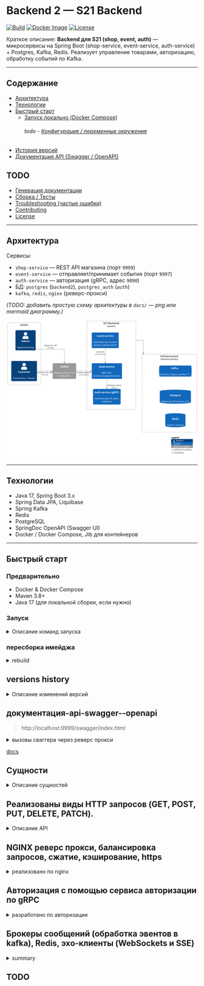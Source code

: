 # Backend 2 — S21 Backend

[![Build](https://img.shields.io/badge/build-maven-blue)]() <!-- optional: ссылка на CI -->
[![Docker Image](https://img.shields.io/badge/docker-ready-brightgreen)]()
[![License](https://img.shields.io/badge/license-MIT-lightgrey)]()

Краткое описание: **Backend для S21 (shop, event, auth)** — микросервисы на Spring Boot (shop-service, event-service, auth-service) + Postgres, Kafka, Redis. Реализует управление товарами, авторизацию, обработку событий по Kafka.

---

## Содержание
- [Архитектура](#архитектура)
- [Технологии](#технологии)
- [Быстрый старт](#быстрый-старт)
  - [Запуск локально (Docker Compose)](#запуск)
    ###### todo  - [Конфигурация / переменные окружения](#конфигурация--переменные-окружения)
- [История версий](#versions-history)
- [Документация API (Swagger / OpenAPI)](#документация-api-swagger--openapi)

## TODO
- [Генерация документации](#генерация-документации)
- [Сборка / Тесты](#сборка--тесты)
- [Troubleshooting (частые ошибки)](#troubleshooting-частые-ошибки)
- [Contributing](#contributing)
- [License](#license)

---

## Архитектура
Сервисы:
- `shop-service` — REST API магазина (порт `9999`)
- `event-service` — отправляет/принимает события (порт `9997`)
- `auth-service` — авторизация (gRPC, адрес `9090`)
- БД: `postgres` (`backend2`), `postgres_auth` (`auth`)
- `kafka`, `redis`, `nginx` (реверс-прокси)

*(TODO: добавить простую схему архитектуры в `docs/` — png или mermaid диаграмму.)*

![Context diagram](docs/diagrams/src/context_s21.svg)

---

## Технологии
- Java 17, Spring Boot 3.x
- Spring Data JPA, Liquibase
- Spring Kafka
- Redis
- PostgreSQL
- SpringDoc OpenAPI (Swagger UI)
- Docker / Docker Compose, Jib для контейнеров

---

## Быстрый старт

### Предварительно
- Docker & Docker Compose
- Maven 3.8+
- Java 17 (для локальной сборки, если нужно)

### Запуск

<details>
  <summary>Описание команд запуска</summary>

* `sudo nano /etc/hosts`
* add `127.0.0.1   s21backend` добавляем локальный DNS
* `sudo openssl req -x509 -nodes -days 365 -newkey rsa:2048 \
  -keyout ./src/main/resources/cert/s21backend.key \
  -out ./src/main/resources/cert/s21backend.crt` создаем самоподписный сертификат
* Common Name указать `s21backend`
* `mvn clean install -DskipTests -X` установка в локальный репозиторий
* `mvn jib:dockerBuild` создание образа докер с помощью jib
* `docker compose up` запуск контейнеров
* `docker compose dowm` остановка контейнеров

</details>

### пересборка имейджа

<details>
  <summary>rebuild</summary>

* `docker compose down`
* `mvn clean install`
* `docker rmi backend`
* `mvn jib:dockerBuild`

</details>

## versions history

<details>
  <summary>Описание изменений версий</summary>

* v0.1.0 реализован основной функционал + апи + сваггер, postgress в докере
* v1.0.0 приложение перенесено в контейнер, сборка image через JIB
* v1.1.0 Добавлен NGINX. Реализован реверс прокси (прямой доступ к порту контейнера и бд оставлен для отладки).
  Маршрутизация /api -> на /api/v1
* v1.2.0 По пути /api/v1 отдается swagger.
* v1.3.0 раздача статики на /.
* v1.4.0 настроен pgAdmin на /admin.
* v1.5.0 статус nginx на /status.
* v1.6.0 Добавлено 2 инстанса бэкенда с правами доступа в базу данных только на чтение и настроена
  балансировка GET запросов к /api/v1 в NGINX на 3 бэкенда в соотношении 2:1:1, где первый — основной
  бэкенд-сервер.
* v1.7.0 Настроено кеширование GET запросов, кроме /api.
* v1.8.0 Настроено gzip-сжатие в Nginx. Сжатие не распространяется на медиа-типы (jpeg, png и т. д.).
* v1.9.0 Настроен ssl протокол (нужно сгенерить сертификат)

> В связи с тем что добавлен `auth-service` добавлен как модуль в общий репозиторий,
> дальнейшее версионирование тегов будет привязано к сервису
> например auth-v1.0.0

* auth-v1.0.0 Реализован сервис аутентификации пользователей по протоколу gRPC
    - регистрация пользователя(возвращает токен), проверка пользователя, изменение и восстановление пароля
    - сервис хранит данные в своем хранилище PSQL (пароли в захэшированном виде с солью)
* auth-v1.1.0 Добавлен метод валидации токена, небольшие фиксы
* shop-v2.0.0
    - Добавлены методы регистрации (/register), авторизации(/auth), восстановления пароля(/reset)
    - Авторизация ручек всех API на основе верификации в сервисе аутентификации.
* shop-v2.1.0
    - добавлена интеграция с Kafka (об изменении атрибутов товара, стоимости и остаточном количестве)
        - получение эвента
        - изменение товара в БД
        - отправка сообщения в event-service
    - интеграция с Redis, кешируем изображения товаров
    - доработан сервис товаров в части обработки эвентов кафки (только на мастер ноде которая может писать в базу)
    - доработан сервис работы с изображениями под Redis
    - Docker-compose обновлён:
        - Добавлены сервисы Kafka, Zookeeper, Kafka-UI, Redis и Redis-Commander.
    
* auth-v1.2.0
    - В `application.yaml` скорректированы настройки источника данных: теперь используется переменная `POSTGRES_AUTH_URL` с fallback-значением для подключения.
    - Обновлён SQL-скрипт `add_fake_data.sql` в папке миграций: добавлены записи с зашифрованными паролями (bcrypt).
* event-v1.0.0
    - Реализован **worker-сервис-генератор событий**, который с определённым таймаутом выбирает случайный товар и изменяет его атрибуты (цену и остаточное количество).
    - Сгенерированные события отправляются в shop-service через Kafka.
    - shop-service на основе этих событий сохраняет данные в БД и возвращает сообщение об изменении товара в event-service
    - event-service оповещает клиентов через WebSockets и SSE.
    - Включены простые веб-клиенты на JavaScript (отдельные HTML-файлы) для демонстрации: эти клиенты подключаются через WebSockets или SSE и выводят обновления в консоль.

</details>

## документация-api-swagger--openapi

> http://localhost:9999/swagger/index.html

<details>
  <summary>вызовы сваггера через реверс прокси</summary>

* http://localhost/api/v1
* http://localhost/docs
* http://localhost/docs/swagger-config

</details>

[docs](docs/openapi/openapi.json)

## Сущности

<details>
  <summary>Описание сущностей</summary>

```
// Клиент
client
{
    id
    client_name
    client_surname
    birthday
    gender
    registration_date
    address_id
}
```

```
// Товар
product
{
    id
    name
    category
    price
    available_stock // число закупленных экземпляров товара
    last_update_date // число последней закупки
    supplier_id
    image_id: UUID
}
```

```
// Поставщики
supplier
{
    id
    name
    address_id
    phone_number
}
```

```
// Изображения товаров
images
{
    id : UUID
    image: bytea
}
```

```
// Адреса

address 
{
    id
    country
    city
    street
}
```

</details>

## Реализованы виды HTTP запросов (GET, POST, PUT, DELETE, PATCH).

<details>
  <summary>Описание API</summary>

Реализованы HTTP запросы (GET, POST, PUT, DELETE, PATCH).

- Для клиентов:

    1) Добавление клиента (на вход подается json, соответствующей структуре, описанной сверху).

    2) Удаление клиента (по его идентификатору)

    3) Получение клиентов по имени и фамилии (параметры - имя и фамилия)

    4) Получение всех клиентов (В данном запросе необходимо предусмотреть опциональные параметры пагинации в строке
       запроса: limit и offset). В случае отсутствия эти параметров возвращать весь список.

    5) Изменение адреса клиента (параметры: Id и новый адрес в виде json в соответствии с выше описанным форматом)

- Для товаров:

    1) Добавление товара (на вход подается json, соответствующей структуре, описанной сверху).

    2) Уменьшение количества товара (на вход запросу подается id товара и на сколько уменьшить)

    3) Получение товара по id

    4) Получение всех доступных товаров

    5) Удаление товара по id

- Для поставщиков:

    1) Добавление поставщика (на вход подается json, соответствующей структуре, описанной сверху).

    2) Изменение адреса поставщика (параметры: Id и новый адрес в виде json в соответствии с выше описанным форматом)

    3) Удаление поставщика по id

    4) Получение всех поставщиков

    5) Получение поставщика по id

- Для изображений:

    1) добавление изображения (на вход подается byte array изображения и id товара).

    2) Изменение изображения (на вход подается id изображения и новая строка для замены)

    3) Удаление изображения по id изображения

    4) Получение изображения конкретного товара (по id товара)

    5) Получение изображения по id изображения

</details>

## NGINX реверс прокси, балансировка запросов, сжатие, кэширование, https

<details>
<summary>реализовано по nginx</summary>

- [x] Настроить обратное проксирование на порт своего приложения.


- [x] Настроить Nginx для работы web-приложения в части маршрутизации:
    - [x] Настроить маршрутизацию /api -> на /api/v1.
    - [x] По пути /api/v1 выдавать swagger.
    - [x] Настроить раздачу статики по пути /. В корне раздачи статики поместить 2 файла: index.html и image.png.
    - [x] Настроить /admin на pgAdmin — GUI СУБД POSTGRES.
    - [x] Настроить /status на отдачу страницы статуса сервера Nginx (nginx status).


- [x] Настроить Nginx в части балансировки:

    - [x] Запустить еще 2 инстанса бэкенда на других портах с правами доступа в базу данных только на чтение и настроить
      балансировку GET запросов к /api/v1 (/api/v2) в NGINX на 3 бэкенда в соотношении 2:1:1, где первый — основной
      бэкенд-сервер.


- [x] Настроить кеширование (для всех GET-запросов, кроме /api).


- [x] Настроить gzip-сжатие в Nginx. Сжатие не должно распространяться на медиа-типы (jpeg, png и т. д.).

- [x] Настроить HTTPS на локальном устройстве.

    - [x] Создать доменное имя в локальном DNS-сервере. У каждого компьютера есть локальное DNS-хранилище, в котором
      можно прописать собственное название сайта и по какому адресу этот адрес резолвится.

    - [x] Создать самоподписанный сертификат с использованием openssl для созданного доменного имени и привязать его в
      Nginx-конфиге.

    - [x] Настроить reverse proxy на запущенное приложение.

</details>

## Авторизация с помощью сервиса авторизации по gRPC

<details>
<summary>разработано по авторизации</summary>

- [x] Если в блоке 2 не был использован паттерн Dependency injection,
  то в этом блоке он обязательно должен быть.
  Реализуйте прокидывание реализаций, используя интерфейсы через IOC-контейнер.

- [x] Необходимо реализовать сервис авторизации (отдельное приложение),
  используя который можно будет аутентифицировать и авторизовать пользователей для магазина бытовой техники.
    - [x] Сервис авторизации должен иметь своё хранилище (PostgreSQL).
      Для этого создаёте новую базу данных и прокидываете строку подключения внутрь своего сервиса (Не новая таблица, а
      новая база!).
    - [x] Сервис авторизации должен предоставлять взаимодействие только лишь посредством протокола gRPC.
      Настройте его в качестве gRPC сервера, опишите .proto файл, с описанием предоставляемых методов.
    - [x] Сервис авторизации должен предоставлять следующие методы:
        - [x] Создание пользователя по входным данным (почта, имя, фамилия, номер телефона, пароль), возвращает
          подписанный токен.
            - [x] Необходимо соблюсти один из важнейших принципов компьютерной безопасности: система не должна хранить
              пароли своих пользователей в открытом виде.
              Пароли в базе необходимо хранить в захэшированном виде с солью (произвольной сконкатенированной до
              хэширования строкой).
              Также нельзя брать устаревшие и имеющие уязвимости алгоритмы хэширования md5 и sha1.
              Таким образом, даже если ваша база данных попадет в руки злоумышленников, они не узнают реальные пароли,
              которыми пользуются ваши клиенты.
        - [x] Проверка пары логин-пароль (аутентифицировать пользователя), возвращает токен.
        - [x] Изменение пароля пользователя
        - [x] Метод восстановления пароля: Отправки пароля на почту пользователя
          Саму отправку на почту реализовывать не нужно.
          Вместо этого, реализовать заглушку отправки на почту в виде вывода пароля в консоль сервиса авторизации.


- [x] Добавить метод регистрации (/register), авторизации(/auth), восстановления пароля(/reset) для магазина бытовой
  техники.
  Данные методы не подвергаются аутентификации, а всего лишь ходят в сервис авторизации для проверки или создания
  данных.


- [x] Реализовать авторизацию ручек всех API на основе верификации в сервисе аутентификации.
  Для аутентификации пользователя необходимо ходить в сервис авторизации и подтверждать валидность токена.
  Если токен валиден, то метод доступен, если нет - возвращать 401.
    - [x] Авторизацию в методах контроллера необходимо сделать на основе самописного атрибута авторизации, логика
      обработки которого лежит в middleware приложения.
      Т.е. прежде чем пустить запрос в обработчик, необходимо аутенцифицировать пользователя.
    - [x] JWT токен необходимо передавать в Authorization header.

</details>

## Брокеры сообщений (обработка эвентов в kafka), Redis, эхо-клиенты (WebSockets и SSE)

<details>
<summary>summary</summary>

- [x] Необходимо написать сервис-генератор событий об изменении атрибутов товара (стоимости и остаточном количестве).
    * Сервис представляет собой некий worker, который по таймеру будет брать рандомный товар, менять у него значения
      полей. Это и есть генерируемое событие по таймауту.

- [x]  События должны посылаться на gateway нашего приложения (API),
  который должен обновить информацию о товаре в базе и
  обновить эту же информацию у клиентов по WebSockets и SSE:
    * Нужно реализовать простенькие эхо-клиенты (WebSockets и SSE) на JavaScript, которые будут получать обновлённую
      информацию о товаре и выводить информацию в консоль.

- [x]  Доставка сообщений должна происходить в gateway через брокер сообщений (RabbitMQ или Apache Kafka).

- [x]  Фотографии товара для ответов должны кешироваться в Redis.

</details>

## TODO
